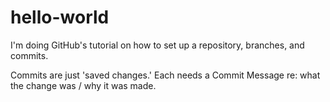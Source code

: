 # hello-world

I'm doing GitHub's tutorial on how to set up a repository, branches, and commits. 

Commits are just 'saved changes.' Each needs a Commit Message re: what the change was / why it was made. 

